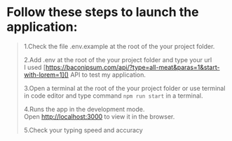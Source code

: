 # Follow these steps to launch the application:

> 1.Сheck the file .env.example at the root of the your project folder.
>
> 2.Add .env at the root of the your project folder and type your url<br />
> I used [https://baconipsum.com/api/?type=all-meat&paras=1&start-with-lorem=1]() API to test my application.
>
> 3.Open a terminal at the root of the your project folder or use terminal in code editor and type command `npm run start` in a terminal.
>
> 4.Runs the app in the development mode.<br />
> Open [http://localhost:3000](http://localhost:3000) to view it in the browser.
>
> 5.Check your typing speed and accuracy
